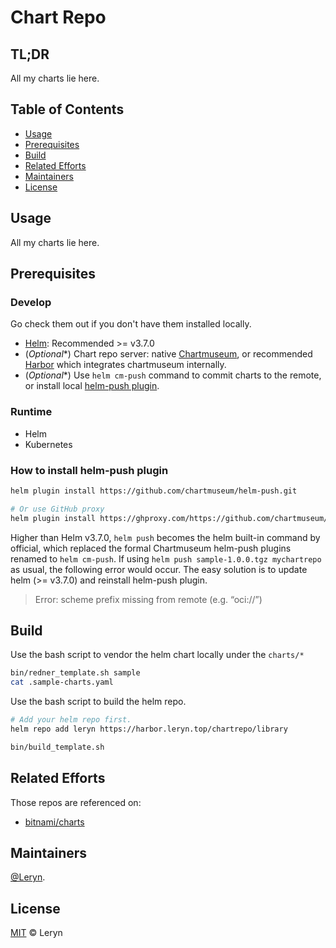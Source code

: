 # Chart Repo

## TL;DR

All my charts lie here.

## Table of Contents

- [Usage](#usage)
- [Prerequisites](#prerequisites)
- [Build](#build)
- [Related Efforts](#related-efforts)
- [Maintainers](#maintainers)
- [License](#license)

## Usage

All my charts lie here.

## Prerequisites

### Develop

Go check them out if you don't have them installed locally.

- [Helm](https://github.com/helm/helm): Recommended >= v3.7.0
- (*Optional**) Chart repo server: native [Chartmuseum](https://github.com/helm/chartmuseum), or recommended [Harbor](https://github.com/goharbor/harbor) which integrates chartmuseum internally.
- (*Optional**) Use `helm cm-push` command to commit charts to the remote, or install local [helm-push plugin](https://github.com/chartmuseum/helm-push).

### Runtime

- Helm
- Kubernetes

### How to install helm-push plugin

```bash
helm plugin install https://github.com/chartmuseum/helm-push.git

# Or use GitHub proxy
helm plugin install https://ghproxy.com/https://github.com/chartmuseum/helm-push.git
```

Higher than Helm v3.7.0, `helm push` becomes the helm built-in command by official, which replaced the formal Chartmuseum helm-push plugins renamed to `helm cm-push`. If using `helm push sample-1.0.0.tgz mychartrepo` as usual, the following error would occur. The easy solution is to update helm (>= v3.7.0) and reinstall helm-push plugin.

> Error: scheme prefix missing from remote (e.g. “oci://”)

## Build

Use the bash script to vendor the helm chart locally under the `charts/*`

```bash
bin/redner_template.sh sample
cat .sample-charts.yaml
```

Use the bash script to build the helm repo.

```bash
# Add your helm repo first.
helm repo add leryn https://harbor.leryn.top/chartrepo/library

bin/build_template.sh
```

## Related Efforts

Those repos are referenced on:

- [bitnami/charts](https://github.com/bitnami/charts)

## Maintainers

[@Leryn](https://github.com/leryn1122).

## License

[MIT](LICENSE) © Leryn